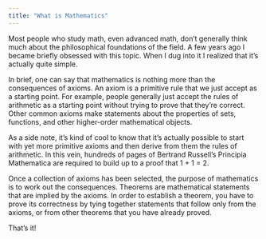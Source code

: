 ```yaml
---
title: "What is Mathematics"
---
```


Most people who study math, even advanced math, don’t generally think much about the philosophical foundations of the field. A few years ago I became briefly obsessed with this topic. When I dug into it I realized that it’s actually quite simple.

In brief, one can say that mathematics is nothing more than the consequences of axioms. An axiom is a primitive rule that we just accept as a starting point. For example, people generally just accept the rules of arithmetic as a starting point without trying to prove that they’re correct. Other common axioms make statements about the properties of sets, functions, and other higher-order mathematical objects.

As a side note, it’s kind of cool to know that it’s actually possible to start with yet more primitive axioms and then derive from them the rules of arithmetic. In this vein, hundreds of pages of Bertrand Russell’s Principia Mathematica are required to build up to a proof that 1 + 1 = 2.

Once a collection of axioms has been selected, the purpose of mathematics is to work out the consequences. Theorems are mathematical statements that are implied by the axioms. In order to establish a theorem, you have to prove its correctness by tying together statements that follow only from the axioms, or from other theorems that you have already proved.

That’s it!
